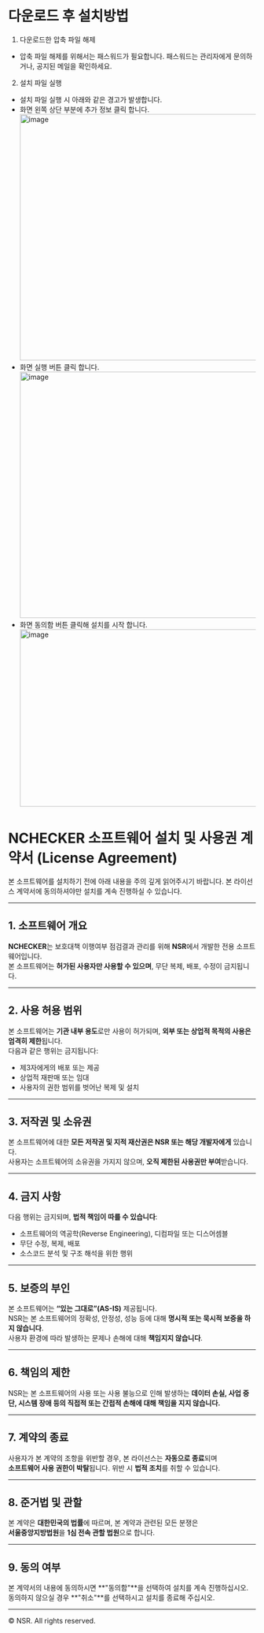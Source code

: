 # 다운로드 후 설치방법

1. 다운로드한 압축 파일 해제
 - 압축 파일 해제를 위해서는 패스워드가 필요합니다. 패스워드는 관리자에게 문의하거나, 공지된 메일을 확인하세요.

2. 설치 파일 실행
 - 설치 파일 실행 시 아래와 같은 경고가 발생합니다.<br>
 - 화면 왼쪽 상단 부분에 추가 정보 클릭 합니다.<br>
<img width="534" height="500" alt="image" src="https://github.com/user-attachments/assets/3c709b0c-88b7-4269-a096-15becbb29101" /><br>
 - 화면 실행 버튼 클릭 합니다.<br>
<img width="534" height="500" alt="image" src="https://github.com/user-attachments/assets/cb00932a-0cfc-49a3-8604-67722d8263a5" /><br>
 - 화면 동의함 버튼 클릭해 설치를 시작 합니다.<br>
<img width="581" height="360" alt="image" src="https://github.com/user-attachments/assets/5d5c3ece-e7a1-41e8-831c-cdfd1a313160" /><br> 

# NCHECKER 소프트웨어 설치 및 사용권 계약서 (License Agreement)

본 소프트웨어를 설치하기 전에 아래 내용을 주의 깊게 읽어주시기 바랍니다. 본 라이선스 계약서에 동의하셔야만 설치를 계속 진행하실 수 있습니다.

---

## 1. 소프트웨어 개요
**NCHECKER**는 보호대책 이행여부 점검결과 관리를 위해 **NSR**에서 개발한 전용 소프트웨어입니다.  
본 소프트웨어는 **허가된 사용자만 사용할 수 있으며**, 무단 복제, 배포, 수정이 금지됩니다.

---

## 2. 사용 허용 범위
본 소프트웨어는 **기관 내부 용도**로만 사용이 허가되며, **외부 또는 상업적 목적의 사용은 엄격히 제한**됩니다.  
다음과 같은 행위는 금지됩니다:

- 제3자에게의 배포 또는 제공  
- 상업적 재판매 또는 임대  
- 사용자의 권한 범위를 벗어난 복제 및 설치  

---

## 3. 저작권 및 소유권
본 소프트웨어에 대한 **모든 저작권 및 지적 재산권은 NSR 또는 해당 개발자에게** 있습니다.  
사용자는 소프트웨어의 소유권을 가지지 않으며, **오직 제한된 사용권만 부여**받습니다.

---

## 4. 금지 사항
다음 행위는 금지되며, **법적 책임이 따를 수 있습니다**:

- 소프트웨어의 역공학(Reverse Engineering), 디컴파일 또는 디스어셈블  
- 무단 수정, 복제, 배포  
- 소스코드 분석 및 구조 해석을 위한 행위  

---

## 5. 보증의 부인
본 소프트웨어는 **“있는 그대로”(AS-IS)** 제공됩니다.  
NSR는 본 소프트웨어의 정확성, 안정성, 성능 등에 대해 **명시적 또는 묵시적 보증을 하지 않습니다**.  
사용자 환경에 따라 발생하는 문제나 손해에 대해 **책임지지 않습니다**.

---

## 6. 책임의 제한
NSR는 본 소프트웨어의 사용 또는 사용 불능으로 인해 발생하는 **데이터 손실, 사업 중단, 시스템 장애 등의 직접적 또는 간접적 손해에 대해 책임을 지지 않습니다.**

---

## 7. 계약의 종료
사용자가 본 계약의 조항을 위반할 경우, 본 라이선스는 **자동으로 종료**되며  
**소프트웨어 사용 권한이 박탈**됩니다. 위반 시 **법적 조치**를 취할 수 있습니다.

---

## 8. 준거법 및 관할
본 계약은 **대한민국의 법률**에 따르며, 본 계약과 관련된 모든 분쟁은  
**서울중앙지방법원**을 **1심 전속 관할 법원**으로 합니다.

---

## 9. 동의 여부
본 계약서의 내용에 동의하시면 **"동의함"**을 선택하여 설치를 계속 진행하십시오.  
동의하지 않으실 경우 **"취소"**를 선택하시고 설치를 종료해 주십시오.

---

© NSR. All rights reserved.
